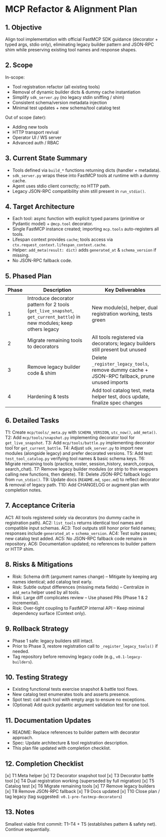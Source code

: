 # MCP Refactor & Alignment Plan

## 1. Objective
Align tool implementation with official FastMCP SDK guidance (decorator + typed args, stdio only), eliminating legacy builder pattern and JSON-RPC shim while preserving existing tool names and response shapes.

## 2. Scope
In-scope:
* Tool registration refactor (all existing tools)
* Removal of dynamic builder dicts & dummy cache instantiation
* Simplify `sdk_server.py` (no legacy stdin sniffing / shim)
* Consistent schema/version metadata injection
* Minimal test updates + new schema/tool catalog test

Out of scope (later):
* Adding new tools
* HTTP transport revival
* Operator UI / WS server
* Advanced auth / RBAC

## 3. Current State Summary
* Tools defined via `build_*` functions returning dicts (handler + metadata).
* `sdk_server.py` wraps these into FastMCP tools at runtime with a dummy cache.
* Agent uses stdio client correctly; no HTTP path.
* Legacy JSON-RPC compatibility shim still present in `run_stdio()`.

## 4. Target Architecture
* Each tool: async function with explicit typed params (primitive or Pydantic model) + `@mcp.tool` decorator.
* Single FastMCP instance created; importing `mcp.tools` auto-registers all tools.
* Lifespan context provides `cache`; tools access via `ctx.request_context.lifespan_context.cache`.
* Helper: `add_meta(result: dict)` adds `generated_at` & `schema_version` if missing.
* No JSON-RPC fallback code.

## 5. Phased Plan
| Phase | Description | Key Deliverables |
|-------|-------------|------------------|
| 1 | Introduce decorator pattern for 2 tools (`get_live_snapshot`, `get_current_battle`) in new modules; keep others legacy | New module(s), helper, dual registration working, tests green |
| 2 | Migrate remaining tools to decorators | All tools registered via decorators; legacy builders still present but unused |
| 3 | Remove legacy builder code & shim | Delete `_register_legacy_tools`, remove dummy cache + JSON-RPC fallback, prune unused imports |
| 4 | Hardening & tests | Add tool catalog test, meta helper test, docs update, finalize spec changes |

## 6. Detailed Tasks
T1: Create `mcp/tools/_meta.py` with `SCHEMA_VERSION`, `utc_now()`, `add_meta()`.
T2: Add `mcp/tools/snapshot.py` implementing decorator tool for `get_live_snapshot`.
T3: Add `mcp/tools/battle.py` implementing decorator tool for `get_current_battle`.
T4: Adjust `sdk_server.py` to import new modules (alongside legacy) and prefer decorated versions.
T5: Add test: `test_tool_catalog.py` verifying tool names & basic schema keys.
T6: Migrate remaining tools (practice, roster, session_history, search_corpus, search_chat).
T7: Remove legacy builder modules (or strip to thin wrappers calling new functions, then delete).
T8: Delete JSON-RPC fallback logic from `run_stdio()`.
T9: Update docs (`README.md`, `spec.md`) to reflect decorator & removal of legacy path.
T10: Add CHANGELOG or augment plan with completion notes.

## 7. Acceptance Criteria
AC1: All tools registered solely via decorators (no dummy cache in registration path).
AC2: `list_tools` returns identical tool names and compatible input schemas.
AC3: Tool outputs still honor prior field names; responses include `generated_at` + `schema_version`.
AC4: Test suite passes; new catalog test added.
AC5: No JSON-RPC fallback code remains in repository.
AC6: Documentation updated; no references to builder pattern or HTTP shim.

## 8. Risks & Mitigations
* Risk: Schema drift (argument names change) – Mitigate by keeping arg names identical; add catalog test early.
* Risk: Subtle output differences (missing meta fields) – Centralize in `add_meta` helper used by all tools.
* Risk: Large diff complicates review – Use phased PRs (Phase 1 & 2 incremental).
* Risk: Over-tight coupling to FastMCP internal API – Keep minimal dependency surface (Context only).

## 9. Rollback Strategy
* Phase 1 safe: legacy builders still intact.
* Prior to Phase 3, restore registration call to `_register_legacy_tools()` if needed.
* Tag repository before removing legacy code (e.g., `v0.1-legacy-builders`).

## 10. Testing Strategy
* Existing functional tests exercise snapshot & battle tool flows.
* New catalog test enumerates tools and asserts presence.
* Spot test: call each tool with empty args to ensure no exceptions.
* (Optional) Add quick pydantic argument validation test for one tool.

## 11. Documentation Updates
* README: Replace references to builder pattern with decorator approach.
* Spec: Update architecture & tool registration description.
* This plan file updated with completion checklist.

## 12. Completion Checklist
[x] T1  Meta helper
[x] T2  Decorator snapshot tool
[x] T3  Decorator battle tool
[x] T4  Dual registration working (superseded by full migration)
[x] T5  Catalog test
[x] T6  Migrate remaining tools
[x] T7  Remove legacy builders
[x] T8  Remove JSON-RPC fallback
[x] T9  Docs updated
[x] T10 Close plan / tag legacy (tag suggested: `v0.1-pre-fastmcp-decorators`)

## 13. Notes
Smallest viable first commit: T1–T4 + T5 (establishes pattern & safety net). Continue sequentially.
